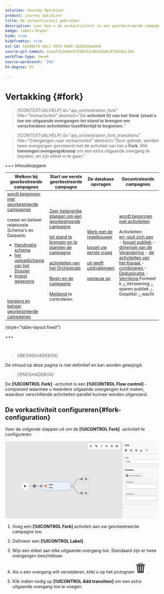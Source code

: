 ```yaml
---
solution: Journey Optimizer
product: journey optimizer
title: De vorkactiviteit gebruiken
description: Leer hoe u de vorkactiviteit in een georkestreerde campagne kunt gebruiken
badge: label="Alpha"
hide: true
hidefromtoc: true
exl-id: 52e8057b-dac1-45f5-9dd0-1b28a59adde9
source-git-commit: 1aa4f3e24a4cb7594232c0b25da8c9fd2e62c1de
workflow-type: tm+mt
source-wordcount: '241'
ht-degree: 0%

---
```


# Vertakking {#fork}

>[!CONTEXTUALHELP]
>id="ajo_orchestration_fork"
>title="Vorkactiviteit"
>abstract="De **activiteit 0} van het Vonk {staat u toe om uitgaande overgangen tot stand te brengen om verscheidene activiteiten tezelfdertijd te beginnen.**"

>[!CONTEXTUALHELP]
>id="ajo_orchestration_fork_transitions"
>title="Overgangen naar vorkactiviteit"
>abstract="Door gebrek, worden twee overgangen gecreeerd met de activiteit van het a **Fork**. Klik **toevoegen overgangsknoop** om een extra uitgaande overgang te bepalen, en zijn etiket in te gaan."

+++ Inhoudsopgave

| Welkom bij georkestreerde campagnes | Start uw eerste georkestreerde campagne | De database opvragen | Gecontroleerde campagnes |
|---|---|---|---|
| [ wordt begonnen met georkestreerde campagnes ](gs-orchestrated-campaigns.md)<br/><br/> creeer en beheer relationele Schema&#39;s en Datasets:</br> <ul><li>[ Handmatig schema ](manual-schema.md)</li><li>[ het uploadschema van het Dossier ](file-upload-schema.md)</li><li>[ Ingest gegevens ](ingest-data.md)</li></ul><br/><br/>[ toegang en beheer georkestreerde campagnes ](../access-manage-orchestrated-campaigns.md) | [ Zeer belangrijke stappen om een georkestreerde campagne ](../gs-campaign-creation.md)<br/><br/>[ tot stand te brengen en te plannen de campagne ](../create-orchestrated-campaign.md)<br/><br/>[ activiteiten van het Orchestrate ](../orchestrate-activities.md)<br/><br/>[ Begin en de campagne ](../start-monitor-campaigns.md)<br/><br/>[ Meldend ](../reporting-campaigns.md) te controleren | [ Werk met de regelbouwer ](../orchestrated-rule-builder.md)<br/><br/>[ bouwt uw eerste vraag ](../build-query.md)<br/><br/>[ uit geeft uitdrukkingen ](../edit-expressions.md)<br/><br/>[ opnieuw op ](../retarget.md) | [ wordt begonnen met activiteiten ](about-activities.md)<br/><br/> Activiteiten:<br/>[ en-sluit zich aan ](and-join.md) - [ bouwt publiek ](build-audience.md) - [ dimensie van de Verandering ](change-dimension.md) - [ de activiteiten van het Kanaal ](channels.md) - [ combineren ](combine.md) - [ Deduplicatie ](deduplication.md) - [ Verrijking ](enrichment.md) Formeel k <b>[ - ](fork.md)</b> Verzoening [ - ](reconciliation.md) sparen publiek [ - ](save-audience.md) Gesplitst [ - ](split.md) wacht [](wait.md) |

{style="table-layout:fixed"}

+++


<br/>

>[!BEGINSHADEBOX]

De inhoud op deze pagina is niet definitief en kan worden gewijzigd.

>[!ENDSHADEBOX]

De **[!UICONTROL Fork]** -activiteit is een **[!UICONTROL Flow control]** -component waarmee u meerdere uitgaande overgangen kunt maken, waardoor verschillende activiteiten parallel kunnen worden uitgevoerd.

## De vorkactiviteit configureren{#fork-configuration}

Voer de volgende stappen uit om de **[!UICONTROL Fork]** -activiteit te configureren:

![](../assets/workflow-fork.png)

1. Voeg een **[!UICONTROL Fork]** activiteit aan uw georkestreerde campagne toe.

1. Definieer een **[!UICONTROL Label]** .

1. Wijs een etiket aan elke uitgaande overgang toe. Standaard zijn er twee overgangen beschikbaar.

1. Als u een overgang wilt verwijderen, klikt u op het pictogram ![](../assets/do-not-localize/Smock_Delete_18_N.svg) .

1. Klik indien nodig op **[!UICONTROL Add transition]** om een extra uitgaande overgang toe te voegen.
